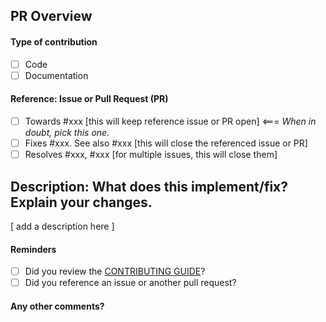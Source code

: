 <!--
Thanks for contributing a pull request! Please ensure you have taken a look at
the contribution guidelines: https://github.com/data-umbrella/data-umbrella-website/blob/main/CONTRIBUTING.md
-->

## PR Overview

#### Type of contribution
- [ ] Code
- [ ] Documentation

#### Reference: Issue or Pull Request (PR)
- [ ] Towards #xxx   [this will keep reference issue or PR open]  <=== _When in doubt, pick this one._
- [ ] Fixes #xxx. See also #xxx   [this will close the referenced issue or PR]
- [ ] Resolves #xxx, #xxx [for multiple issues, this will close them]

## Description: What does this implement/fix? Explain your changes.
[ add a description here ]


#### Reminders

- [ ] Did you review the [CONTRIBUTING GUIDE](https://github.com/data-umbrella/data-umbrella-website/blob/main/CONTRIBUTING.md)?
- [ ] Did you reference an issue or another pull request?

#### Any other comments?

<!--
Please be aware that we are a loose team of volunteers so patience is
necessary; assistance handling other issues is very welcome. We value
all user contributions, no matter how minor they are. If we are slow to
review, either the pull request needs some benchmarking, tinkering,
convincing, etc. or more likely the reviewers are simply busy. In either
case, we ask for your understanding during the review process.

Thanks for contributing!
-->
